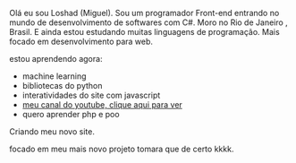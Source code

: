 Olá eu sou Loshad (Miguel).
Sou um programador Front-end  entrando  no mundo de desenvolvimento de softwares com C#.
Moro no Rio de Janeiro , Brasil.
E ainda estou estudando  muitas linguagens de programação.
Mais focado em desenvolvimento para  web. 

estou  aprendendo agora:
* machine learning
* bibliotecas do python 
* interatividades do site com javascript
* [meu canal do youtube, clique aqui para ver](https://www.youtube.com/channel/UCBITyx_njlrhlt0Rj6R0-LQ)
* quero aprender php e poo

Criando meu novo site.

focado em meu mais novo projeto tomara que de certo kkkk.
